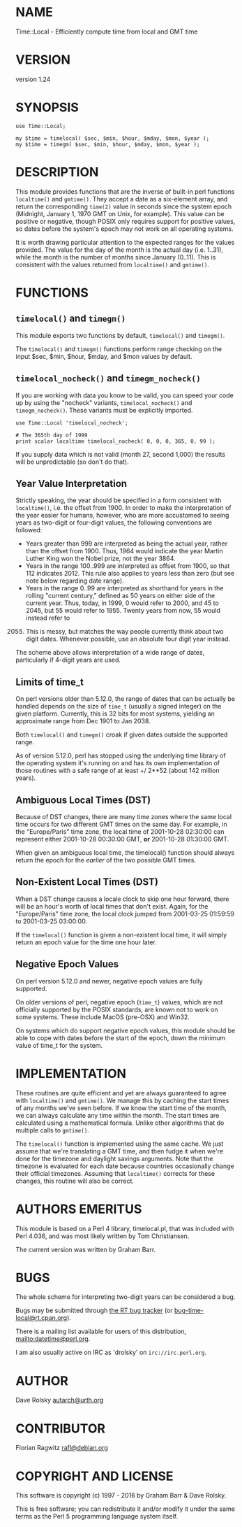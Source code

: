 # NAME

Time::Local - Efficiently compute time from local and GMT time

# VERSION

version 1.24

# SYNOPSIS

    use Time::Local;

    my $time = timelocal( $sec, $min, $hour, $mday, $mon, $year );
    my $time = timegm( $sec, $min, $hour, $mday, $mon, $year );

# DESCRIPTION

This module provides functions that are the inverse of built-in perl functions
`localtime()` and `gmtime()`. They accept a date as a six-element array, and
return the corresponding `time(2)` value in seconds since the system epoch
(Midnight, January 1, 1970 GMT on Unix, for example). This value can be
positive or negative, though POSIX only requires support for positive values,
so dates before the system's epoch may not work on all operating systems.

It is worth drawing particular attention to the expected ranges for the values
provided. The value for the day of the month is the actual day (i.e. 1..31),
while the month is the number of months since January (0..11). This is
consistent with the values returned from `localtime()` and `gmtime()`.

# FUNCTIONS

## `timelocal()` and `timegm()`

This module exports two functions by default, `timelocal()` and `timegm()`.

The `timelocal()` and `timegm()` functions perform range checking on the
input $sec, $min, $hour, $mday, and $mon values by default.

## `timelocal_nocheck()` and `timegm_nocheck()`

If you are working with data you know to be valid, you can speed your code up
by using the "nocheck" variants, `timelocal_nocheck()` and
`timegm_nocheck()`. These variants must be explicitly imported.

    use Time::Local 'timelocal_nocheck';

    # The 365th day of 1999
    print scalar localtime timelocal_nocheck( 0, 0, 0, 365, 0, 99 );

If you supply data which is not valid (month 27, second 1,000) the results
will be unpredictable (so don't do that).

## Year Value Interpretation

Strictly speaking, the year should be specified in a form consistent with
`localtime()`, i.e. the offset from 1900. In order to make the interpretation
of the year easier for humans, however, who are more accustomed to seeing
years as two-digit or four-digit values, the following conventions are
followed:

- Years greater than 999 are interpreted as being the actual year, rather than
the offset from 1900. Thus, 1964 would indicate the year Martin Luther King
won the Nobel prize, not the year 3864.
- Years in the range 100..999 are interpreted as offset from 1900, so that 112
indicates 2012. This rule also applies to years less than zero (but see note
below regarding date range).
- Years in the range 0..99 are interpreted as shorthand for years in the rolling
"current century," defined as 50 years on either side of the current
year. Thus, today, in 1999, 0 would refer to 2000, and 45 to 2045, but 55
would refer to 1955. Twenty years from now, 55 would instead refer to
2055. This is messy, but matches the way people currently think about two
digit dates. Whenever possible, use an absolute four digit year instead.

The scheme above allows interpretation of a wide range of dates, particularly
if 4-digit years are used.

## Limits of time\_t

On perl versions older than 5.12.0, the range of dates that can be actually be
handled depends on the size of `time_t` (usually a signed integer) on the
given platform. Currently, this is 32 bits for most systems, yielding an
approximate range from Dec 1901 to Jan 2038.

Both `timelocal()` and `timegm()` croak if given dates outside the supported
range.

As of version 5.12.0, perl has stopped using the underlying time library of
the operating system it's running on and has its own implementation of those
routines with a safe range of at least +/ 2\*\*52 (about 142 million years).

## Ambiguous Local Times (DST)

Because of DST changes, there are many time zones where the same local time
occurs for two different GMT times on the same day. For example, in the
"Europe/Paris" time zone, the local time of 2001-10-28 02:30:00 can represent
either 2001-10-28 00:30:00 GMT, **or** 2001-10-28 01:30:00 GMT.

When given an ambiguous local time, the timelocal() function should always
return the epoch for the _earlier_ of the two possible GMT times.

## Non-Existent Local Times (DST)

When a DST change causes a locale clock to skip one hour forward, there will
be an hour's worth of local times that don't exist. Again, for the
"Europe/Paris" time zone, the local clock jumped from 2001-03-25 01:59:59 to
2001-03-25 03:00:00.

If the `timelocal()` function is given a non-existent local time, it will
simply return an epoch value for the time one hour later.

## Negative Epoch Values

On perl version 5.12.0 and newer, negative epoch values are fully supported.

On older versions of perl, negative epoch (`time_t`) values, which are not
officially supported by the POSIX standards, are known not to work on some
systems. These include MacOS (pre-OSX) and Win32.

On systems which do support negative epoch values, this module should be able
to cope with dates before the start of the epoch, down the minimum value of
time\_t for the system.

# IMPLEMENTATION

These routines are quite efficient and yet are always guaranteed to agree with
`localtime()` and `gmtime()`. We manage this by caching the start times of
any months we've seen before. If we know the start time of the month, we can
always calculate any time within the month.  The start times are calculated
using a mathematical formula. Unlike other algorithms that do multiple calls
to `gmtime()`.

The `timelocal()` function is implemented using the same cache. We just
assume that we're translating a GMT time, and then fudge it when we're done
for the timezone and daylight savings arguments. Note that the timezone is
evaluated for each date because countries occasionally change their official
timezones. Assuming that `localtime()` corrects for these changes, this
routine will also be correct.

# AUTHORS EMERITUS

This module is based on a Perl 4 library, timelocal.pl, that was
included with Perl 4.036, and was most likely written by Tom
Christiansen.

The current version was written by Graham Barr.

# BUGS

The whole scheme for interpreting two-digit years can be considered a bug.

Bugs may be submitted through [the RT bug tracker](http://rt.cpan.org/Public/Dist/Display.html?Name=Time-Local)
(or [bug-time-local@rt.cpan.org](mailto:bug-time-local@rt.cpan.org)).

There is a mailing list available for users of this distribution,
[mailto:datetime@perl.org](mailto:datetime@perl.org).

I am also usually active on IRC as 'drolsky' on `irc://irc.perl.org`.

# AUTHOR

Dave Rolsky <autarch@urth.org>

# CONTRIBUTOR

Florian Ragwitz <rafl@debian.org>

# COPYRIGHT AND LICENSE

This software is copyright (c) 1997 - 2016 by Graham Barr & Dave Rolsky.

This is free software; you can redistribute it and/or modify it under
the same terms as the Perl 5 programming language system itself.
